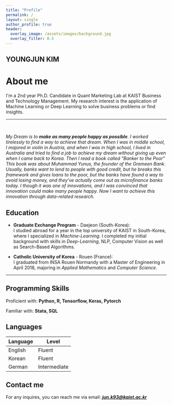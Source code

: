 ```yaml
---  
title: "Profile"
permalink: /
layout: single
author_profile: true
header:
  overlay_image: /assets/images/background.jpg
  overlay_filter: 0.5
---
```

## YOUNGJUN KIM
# About me

I'm a 2nd year Ph.D. Candidate in Quant Marketing Lab at KAIST Business and Technology Management. My research interest is the application of Machine Learning or Deep Learning to solve business problems or find insights. 


---
<br/>

*My Dream is to **make as many people happy as possible**. I worked tirelessly to find a way to achieve that dream. When I was in middle school, I majored in violin in Austria, and when I was in high school, I lived in Australia and tried to find a job to achieve my dream without giving up even when I came back to Korea. Then I read a book called "Banker to the Poor" This book was about Muhammad Yunus, the founder of the Grameen Bank. Usually, banks want to lend to people with good credit, but he breaks this framework and gives loans to the poor, but the banks have found a way to avoid losing money, and they've actually come out as microfinance banks today. I though it was one of innovations, and I was convinced that innovation could make many people happy. Now I want to achieve this innovation through data-related research.*


## Education

- **Graduate Exchange Program** - Daejeon (South-Korea):  
  I studied abroad for a year in the top university of KAIST in South-Korea, where I specialized in *Machine-Learning*. I completed my initial background with skills in *Deep-Learning*, NLP, Computer Vision as well as Search-Based Algorithms.

- **Catholic University of Korea** - Rouen (France):  
  I graduated from INSA Rouen Normandy with a Master of Engineering in April 2018, majoring in *Applied Mathematics* and *Computer Science*.

---

## Programming Skills

Proficient with: **Python, R, Tensorflow, Keras, Pytorch**

Familiar with: **Stata, SQL**

## Languages

| Language | Level  |
|----------|--------|
| English  | Fluent |
| Korean   | Fluent |
| German  | Intermediate |

<!-- ## CV

Find attached the PDF version of my CVs:  
*English version*: [CV]({{ site.url }}/download/CV_english.pdf)  

Update: 2020/01/13 -->

## Contact me

For any inquires, you can reach me via email: **_[jun.k93@kaist.ac.kr](mailto:jun.k93@kaist.ac.kr)_**
